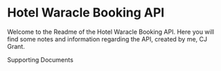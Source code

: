 # Hotel Waracle Booking API

Welcome to the Readme of the Hotel Waracle Booking API. Here you will find some notes and information regarding the API, created by me, CJ Grant.

Supporting Documents

